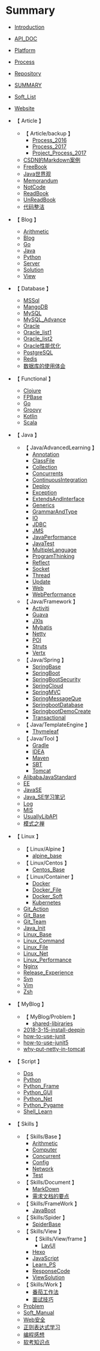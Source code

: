 # Summary

* [Introduction](README.md)

* [ API_DOC ](./API_DOC.md)
* [ Platform ](./Platform.md)
* [ Process ](./Process.md)
* [ Repository ](./Repository.md)
* [ SUMMARY ](./SUMMARY.md)
* [ Soft_List ](./Soft_List.md)
* [ Website ](./Website.md)
* 【 Article 】
    * 【 Article/backup 】
        * [ Process_2016 ](./Article/backup/Process_2016.md)
        * [ Process_2017 ](./Article/backup/Process_2017.md)
        * [ Project_Process_2017 ](./Article/backup/Project_Process_2017.md)
    * [ CSDN的Markdown案例 ](./Article/CSDN的Markdown案例.md)
    * [ FreeBook ](./Article/FreeBook.md)
    * [ Java世界观 ](./Article/Java世界观.md)
    * [ Memorandum ](./Article/Memorandum.md)
    * [ NotCode ](./Article/NotCode.md)
    * [ ReadBook ](./Article/ReadBook.md)
    * [ UnReadBook ](./Article/UnReadBook.md)
    * [ 代码整洁 ](./Article/代码整洁.md)
* 【 Blog 】
    * [ Arithmetic ](./Blog/Arithmetic.md)
    * [ Blog ](./Blog/Blog.md)
    * [ Go ](./Blog/Go.md)
    * [ Java ](./Blog/Java.md)
    * [ Python ](./Blog/Python.md)
    * [ Server ](./Blog/Server.md)
    * [ Solution ](./Blog/Solution.md)
    * [ View ](./Blog/View.md)
* 【 Database 】
    * [ MSSql ](./Database/MSSql.md)
    * [ MangoDB ](./Database/MangoDB.md)
    * [ MySQL ](./Database/MySQL.md)
    * [ MySQL_Advance ](./Database/MySQL_Advance.md)
    * [ Oracle ](./Database/Oracle.md)
    * [ Oracle_list1 ](./Database/Oracle_list1.md)
    * [ Oracle_list2 ](./Database/Oracle_list2.md)
    * [ Oracle性能优化 ](./Database/Oracle性能优化.md)
    * [ PostgreSQL ](./Database/PostgreSQL.md)
    * [ Redis ](./Database/Redis.md)
    * [ 数据库的使用体会 ](./Database/数据库的使用体会.md)
* 【 Functional 】
    * [ Clojure ](./Functional/Clojure.md)
    * [ FPBase ](./Functional/FPBase.md)
    * [ Go ](./Functional/Go.md)
    * [ Groovy ](./Functional/Groovy.md)
    * [ Kotlin ](./Functional/Kotlin.md)
    * [ Scala ](./Functional/Scala.md)
* 【 Java 】
    * 【 Java/AdvancedLearning 】
        * [ Annotation ](./Java/AdvancedLearning/Annotation.md)
        * [ ClassFile ](./Java/AdvancedLearning/ClassFile.md)
        * [ Collection ](./Java/AdvancedLearning/Collection.md)
        * [ Concurrents ](./Java/AdvancedLearning/Concurrents.md)
        * [ ContinuousIntegration ](./Java/AdvancedLearning/ContinuousIntegration.md)
        * [ Deploy ](./Java/AdvancedLearning/Deploy.md)
        * [ Exception ](./Java/AdvancedLearning/Exception.md)
        * [ ExtendsAndInterface ](./Java/AdvancedLearning/ExtendsAndInterface.md)
        * [ Generics ](./Java/AdvancedLearning/Generics.md)
        * [ GrammarAndType ](./Java/AdvancedLearning/GrammarAndType.md)
        * [ IO ](./Java/AdvancedLearning/IO.md)
        * [ JDBC ](./Java/AdvancedLearning/JDBC.md)
        * [ JMS ](./Java/AdvancedLearning/JMS.md)
        * [ JavaPerformance ](./Java/AdvancedLearning/JavaPerformance.md)
        * [ JavaTest ](./Java/AdvancedLearning/JavaTest.md)
        * [ MultipleLanguage ](./Java/AdvancedLearning/MultipleLanguage.md)
        * [ ProgramThinking ](./Java/AdvancedLearning/ProgramThinking.md)
        * [ Reflect ](./Java/AdvancedLearning/Reflect.md)
        * [ Socket ](./Java/AdvancedLearning/Socket.md)
        * [ Thread ](./Java/AdvancedLearning/Thread.md)
        * [ Update ](./Java/AdvancedLearning/Update.md)
        * [ Web ](./Java/AdvancedLearning/Web.md)
        * [ WebPerformance ](./Java/AdvancedLearning/WebPerformance.md)
    * 【 Java/Framework 】
        * [ Activiti ](./Java/Framework/Activiti.md)
        * [ Guava ](./Java/Framework/Guava.md)
        * [ JXls ](./Java/Framework/JXls.md)
        * [ Mybatis ](./Java/Framework/Mybatis.md)
        * [ Netty ](./Java/Framework/Netty.md)
        * [ POI ](./Java/Framework/POI.md)
        * [ Struts ](./Java/Framework/Struts.md)
        * [ Vertx ](./Java/Framework/Vertx.md)
    * 【 Java/Spring 】
        * [ SpringBase ](./Java/Spring/SpringBase.md)
        * [ SpringBoot ](./Java/Spring/SpringBoot.md)
        * [ SpringBootSecurity ](./Java/Spring/SpringBootSecurity.md)
        * [ SpringCloud ](./Java/Spring/SpringCloud.md)
        * [ SpringMVC ](./Java/Spring/SpringMVC.md)
        * [ SpringMessageQue ](./Java/Spring/SpringMessageQue.md)
        * [ SpringbootDatabase ](./Java/Spring/SpringbootDatabase.md)
        * [ SpringbootDemoCreate ](./Java/Spring/SpringbootDemoCreate.md)
        * [ Transactional ](./Java/Spring/Transactional.md)
    * 【 Java/TemplateEngine 】
        * [ Thymeleaf ](./Java/TemplateEngine/Thymeleaf.md)
    * 【 Java/Tool 】
        * [ Gradle ](./Java/Tool/Gradle.md)
        * [ IDEA ](./Java/Tool/IDEA.md)
        * [ Maven ](./Java/Tool/Maven.md)
        * [ SBT ](./Java/Tool/SBT.md)
        * [ Tomcat ](./Java/Tool/Tomcat.md)
    * [ AlibabaJavaStandard ](./Java/AlibabaJavaStandard.md)
    * [ EE ](./Java/EE.md)
    * [ JavaSE ](./Java/JavaSE.md)
    * [ Java_SE学习笔记 ](./Java/Java_SE学习笔记.md)
    * [ Log ](./Java/Log.md)
    * [ MIS ](./Java/MIS.md)
    * [ UsuallyLibAPI ](./Java/UsuallyLibAPI.md)
    * [ 模式之禅 ](./Java/模式之禅.md)
* 【 Linux 】
    * 【 Linux/Alpine 】
        * [ alpine_base ](./Linux/Alpine/alpine_base.md)
    * 【 Linux/Centos 】
        * [ Centos_Base ](./Linux/Centos/Centos_Base.md)
    * 【 Linux/Container 】
        * [ Docker ](./Linux/Container/Docker.md)
        * [ Docker_File ](./Linux/Container/Docker_File.md)
        * [ Docker_Soft ](./Linux/Container/Docker_Soft.md)
        * [ Kubernetes ](./Linux/Container/Kubernetes.md)
    * [ Git_Action ](./Linux/Git_Action.md)
    * [ Git_Base ](./Linux/Git_Base.md)
    * [ Git_Team ](./Linux/Git_Team.md)
    * [ Java_Init ](./Linux/Java_Init.md)
    * [ Linux_Base ](./Linux/Linux_Base.md)
    * [ Linux_Command ](./Linux/Linux_Command.md)
    * [ Linux_File ](./Linux/Linux_File.md)
    * [ Linux_Net ](./Linux/Linux_Net.md)
    * [ Linux_Performance ](./Linux/Linux_Performance.md)
    * [ Nginx ](./Linux/Nginx.md)
    * [ Release_Experience ](./Linux/Release_Experience.md)
    * [ Svn ](./Linux/Svn.md)
    * [ Vim ](./Linux/Vim.md)
    * [ Zsh ](./Linux/Zsh.md)
* 【 MyBlog 】
    * 【 MyBlog/Problem 】
        * [ shared-libiraries ](./MyBlog/Problem/shared-libiraries.md)
    * [ 2018-3-15-install-deepin ](./MyBlog/2018-3-15-install-deepin.md)
    * [ how-to-use-junit ](./MyBlog/how-to-use-junit.md)
    * [ how-to-use-junit5 ](./MyBlog/how-to-use-junit5.md)
    * [ why-put-netty-in-tomcat ](./MyBlog/why-put-netty-in-tomcat.md)
* 【 Script 】
    * [ Dos ](./Script/Dos.md)
    * [ Python ](./Script/Python.md)
    * [ Python_Frame ](./Script/Python_Frame.md)
    * [ Python_GUI ](./Script/Python_GUI.md)
    * [ Python_Net ](./Script/Python_Net.md)
    * [ Python_Pygame ](./Script/Python_Pygame.md)
    * [ Shell_Learn ](./Script/Shell_Learn.md)
* 【 Skills 】
    * 【 Skills/Base 】
        * [ Arithmetic ](./Skills/Base/Arithmetic.md)
        * [ Computer ](./Skills/Base/Computer.md)
        * [ Concurrent ](./Skills/Base/Concurrent.md)
        * [ Config ](./Skills/Base/Config.md)
        * [ Network ](./Skills/Base/Network.md)
        * [ Test ](./Skills/Base/Test.md)
    * 【 Skills/Document 】
        * [ MarkDown ](./Skills/Document/MarkDown.md)
        * [ 需求文档的要点 ](./Skills/Document/需求文档的要点.md)
    * 【 Skills/FrameWork 】
        * [ JavaBoot ](./Skills/FrameWork/JavaBoot.md)
    * 【 Skills/Spider 】
        * [ SpiderBase ](./Skills/Spider/SpiderBase.md)
    * 【 Skills/View 】
        * 【 Skills/View/frame 】
            * [ LayUI ](./Skills/View/frame/LayUI.md)
        * [ Hexo ](./Skills/View/Hexo.md)
        * [ JavaScript ](./Skills/View/JavaScript.md)
        * [ Learn_PS ](./Skills/View/Learn_PS.md)
        * [ ResponseCode ](./Skills/View/ResponseCode.md)
        * [ ViewSolution ](./Skills/View/ViewSolution.md)
    * 【 Skills/Work 】
        * [ 番茄工作法 ](./Skills/Work/番茄工作法.md)
        * [ 面试技巧 ](./Skills/Work/面试技巧.md)
    * [ Problem ](./Skills/Problem.md)
    * [ Soft_Manual ](./Skills/Soft_Manual.md)
    * [ Web安全 ](./Skills/Web安全.md)
    * [ 正则表达式学习 ](./Skills/正则表达式学习.md)
    * [ 编程感想 ](./Skills/编程感想.md)
    * [ 软考知识点 ](./Skills/软考知识点.md)
